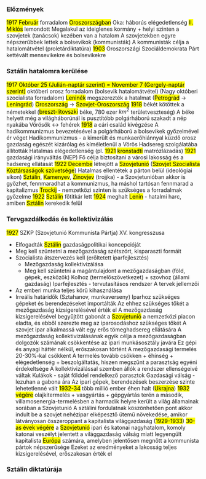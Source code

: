 ### Előzmények
<mark class="hltr-orange">1917 Február</mark> forradalom <mark class="hltr-green">Oroszországban</mark>
Oka: háborús elégedetlenség
<mark class="hltr-cyan">II. Miklós</mark> lemondott
Megalakul az ideiglenes kormány + helyi szinten a szovjetek (tanácsok) kezében van a hatalom
A szovjetekben egyre népszerűbbek lettek a bolsevikok (kommunisták)
A kommunisták célja a hatalomátvétel (proletárdiktatúra)
<mark class="hltr-orange">1903</mark> Oroszországi Szociáldemokrata Párt kettévált mensevikekre és bolsevikekre
### Sztálin hatalomra kerülése
<mark class="hltr-orange">1917 Október 25 (Julián-naptár szerint) = November 7 (Gergely-naptár szerint)</mark> októberi orosz forradalom (bolsevik hatalomátvétel)
(Nagy októberi szocialista forradalom)
<mark class="hltr-cyan">Leninék</mark> megszerezték a hatalmat (<mark class="hltr-green">Petrográd</mark> → <mark class="hltr-green">Leningrád</mark>)
<mark class="hltr-green">Oroszország</mark> → <mark class="hltr-green">Szovjet-Oroszország</mark>
<mark class="hltr-orange">1918</mark> békét kötöttek a németekkel (<mark class="hltr-green">breszt-litovszki</mark> béke, 780 ezer $km^2$ területveszteség)
A béke helyett még a világháborúnál is pusztítóbb polgárháború szakadt a nép nyakába
Vörösök ↔ fehérek
<mark class="hltr-orange">1918</mark> a cári család kivégzése
A hadikommunizmus bevezetésével  a polgárháború a bolsevikek győzelmével ér véget
Hadikommunizmus - a kimerült és munkaerőhiánnyal küzdő orosz gazdaság egészét kizárólag és kíméletlenül a Vörös Hadsereg szolgálatába állították
Hatalmas elégedetlenség (pl. <mark class="hltr-orange">1921</mark> <mark class="hltr-green">kronstadti</mark> matrózlázadás)
<mark class="hltr-orange">1921</mark> gazdasági irányváltás (NEP)
Fő célja biztosítani a városi lakosság és a hadsereg ellátását
<mark class="hltr-orange">1922 Decembe</mark> létrejött a <mark class="hltr-green">Szovjetunió</mark> (<mark class="hltr-green">Szovjet Szocialista Köztársaságok szövetsége</mark>)
Hatalmas ellentétek a párton belül (ideológiai síkon)
<mark class="hltr-cyan">Sztálin</mark>, <mark class="hltr-cyan">Kamenyev</mark>, <mark class="hltr-cyan">Zinovjev</mark> (trojjka) - a Szovjetunióban akkor is győzhet, fennmaradhat a kommunizmus, ha máshol tartósan fennmarad a kapitalizmus
<mark class="hltr-cyan">Trockij</mark> - nemzetközi szinten is szükséges a forradalmak győzelme
<mark class="hltr-orange">1922</mark> <mark class="hltr-cyan">Sztálin</mark> főtitkár lett
<mark class="hltr-orange">1924</mark> meghalt <mark class="hltr-cyan">Lenin</mark> - hatalmi harc, amiben <mark class="hltr-cyan">Sztálin</mark> kerekedik felül
### Tervgazdálkodás és kollektivizálás
<mark class="hltr-orange">1927</mark> SZKP (Szovjetunió Kommunista Pártja) XV. kongresszusa
- Elfogadták <mark class="hltr-cyan">Sztálin</mark> gazdaságpolitikai koncepcióját
- Meg kell szüntetni a mezőgazdaság szétszórt, kisparaszti formáit
- Szocialista átszervezés kell (erőltetett iparfejlesztés)
	- Mezőgazdaság kollektivizálása
	- Meg kell szüntetni a magántulajdont a mezőgazdaságban (föld, gépek, eszközök)
Kolhoz (termelőszövetkezet) + szovhoz (állami gazdaság)
Iparfejlesztés - tervutasításos rendszer
A tervek jellemzői
- Az emberi munka teljes körű kihasználása
- Irreális határidők (Sztahanov, munkaverseny)
Iparhoz szükséges gépeket és berendezéseket importálták
Az ehhez szükséges tőkét a mezőgazdaság kizsigerelésével érték el
A mezőgazdaság kizsigerelésével begyűjtött gabonát a <mark class="hltr-green">Szovjetunió</mark> a nemzetközi piacon eladta, és ebből szerezte meg az iparosodáshoz szükséges tőkét
A szovjet ipar alkalmassá vált egy erős tömeghadsereg ellátására
A mezőgazdaság kollektivizálásának egyik célja a mezőgazdaságban dolgozók számának csökkentése az ipari munkásosztály javára
Ez gépi és anyagi háttér nélkül, erőszakosan történt
A mezőgazdasági termelés 20-30%-kal csökkent
A termelés tovább csökken + éhínség + elégedetlenség + beszolgáltatás, hiszen megszűnt a parasztság egyéni érdekeltsége
A kollektivizálással szemben állók a rendszer ellenségeivé váltak
Kulákok - saját földdel rendelkező parasztok
Gazdasági válság - lezuhan a gabona ára
Az ipari gépek, berendezések beszerzése szinte lehetetlenné vált
<mark class="hltr-orange">1932-34</mark> több millió ember éhen halt (<mark class="hltr-green">Ukrajna</mark>)
<mark class="hltr-orange">1932 végére</mark> olajkitermelés + vasgyártás + gépgyártás terén a második, villamosenergia-termelésben a harmadik helyre került a világ államainak sorában a Szovjetunió
A sztálini fordulatnak köszönhetően pont akkor indult be a szovjet nehézipar elképesztő ütemű növekedése, amikor látványosan összeroppant a kapitalista világgazdaság (<mark class="hltr-orange">1929-1933</mark>)
<mark class="hltr-orange">30-as évek végére</mark> a <mark class="hltr-green">Szovjetunió</mark> ipari és katonai nagyhatalom, komoly katonai veszélyt jelentett a világgazdaság válság miatt legyengült kapitalista <mark class="hltr-green">Európa</mark> számára, amelyben jelentősen megnőtt a kommunista pártok népszerűsége
Ezeket az eredményeket a lakosság teljes kizsigerelésével, erőszakosan érték el
### Sztálin diktatúrája